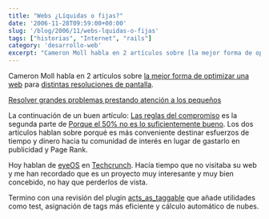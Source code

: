 ```yaml
---
title: "Webs ¿Líquidas o fijas?"
date: '2006-11-28T09:59:00+00:00'
slug: '/blog/2006/11/webs-lquidas-o-fijas'
tags: ["historias", "Internet", "rails"]
category: 'desarrollo-web'
excerpt: "Cameron Moll habla en 2 artículos sobre [la mejor forma de optimizar una web](http://www.cameronmoll.com/archives/001224.html) para [distintas resoluciones de pantalla](http://www.cameronmoll.com/archi..."
---
```

Cameron Moll habla en 2 artículos sobre [la mejor forma de optimizar una web](http://www.cameronmoll.com/archives/001224.html) para [distintas resoluciones de pantalla](http://www.cameronmoll.com/archives/001220.html).

[Resolver grandes problemas prestando atención a los pequeños](http://www.37signals.com/svn/posts/127-solving-big-problems-by-paying-attention-to-small-things)

La continuación de un buen artículo: [Las reglas del compromiso](http://www.thinkvitamin.com/features/webapps/the-rules-of-engagement) es la segunda parte de [Porque el 50% no es lo suficientemente bueno](http://www.thinkvitamin.com/features/biz/why-50-isnt-good-enough). Los dos artículos hablan sobre porqué es más conveniente destinar esfuerzos de tiempo y dinero hacia tu comunidad de interés en lugar de gastarlo en publicidad y Page Rank.

Hoy hablan de [eyeOS](http://www.eyeos.info/) en [Techcrunch](http://www.techcrunch.com/2006/11/27/eyeos-open-source-webos-for-the-masses/). Hacía tiempo que no visitaba su web y me han recordado que es un proyecto muy interesante y muy bien concebido, no hay que perderlos de vista.

Termino con una revisión del plugin [acts\_as\_taggable](http://www.agilewebdevelopment.com/plugins/acts_as_taggable_on_steroids) que añade utilidades como test, asignación de tags más eficiente y cálculo automático de nubes.

